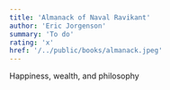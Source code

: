 ```yaml
---
title: 'Almanack of Naval Ravikant'
author: 'Eric Jorgenson'
summary: 'To do'
rating: 'x'
href: '/../public/books/almanack.jpeg'
---
```


Happiness, wealth, and philosophy
